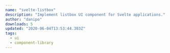 ```yaml
---
name: "svelte-listbox"
description: "Implement listbox UI component for Svelte applications."
author: "danipo"
downloads: 5
updated: "2020-06-04T13:53:44.303Z"
tags: 
  - ui
  - component-library
---
```

